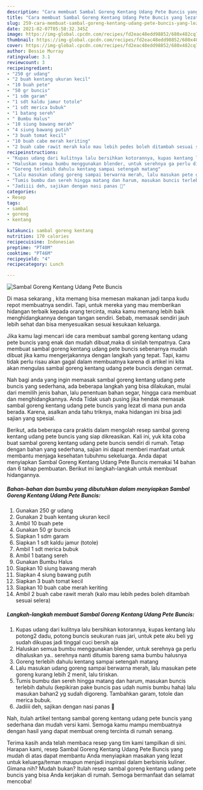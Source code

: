 ```yaml
---
description: "Cara membuat Sambal Goreng Kentang Udang Pete Buncis yang lezat Untuk Jualan"
title: "Cara membuat Sambal Goreng Kentang Udang Pete Buncis yang lezat Untuk Jualan"
slug: 259-cara-membuat-sambal-goreng-kentang-udang-pete-buncis-yang-lezat-untuk-jualan
date: 2021-02-07T05:58:32.345Z
image: https://img-global.cpcdn.com/recipes/fd2eac48edd98852/680x482cq70/sambal-goreng-kentang-udang-pete-buncis-foto-resep-utama.jpg
thumbnail: https://img-global.cpcdn.com/recipes/fd2eac48edd98852/680x482cq70/sambal-goreng-kentang-udang-pete-buncis-foto-resep-utama.jpg
cover: https://img-global.cpcdn.com/recipes/fd2eac48edd98852/680x482cq70/sambal-goreng-kentang-udang-pete-buncis-foto-resep-utama.jpg
author: Bessie Murray
ratingvalue: 3.1
reviewcount: 3
recipeingredient:
- "250 gr udang"
- "2 buah kentang ukuran kecil"
- "10 buah pete"
- "50 gr buncis"
- "1 sdm garam"
- "1 sdt kaldu jamur totole"
- "1 sdt merica bubuk"
- "1 batang sereh"
- " Bumbu Halus"
- "10 siung bawang merah"
- "4 siung bawang putih"
- "3 buah tomat kecil"
- "10 buah cabe merah keriting"
- "2 buah cabe rawit merah kalo mau lebih pedes boleh ditambah sesuai selera"
recipeinstructions:
- "Kupas udang dari kulitnya lalu bersihkan kotorannya, kupas kentang lalu potong2 dadu, potong buncis seukuran ruas jari, untuk pete aku beli yg sudah dikupas jadi tinggal cuci bersih aja"
- "Haluskan semua bumbu menggunakan blender, untuk serehnya ga perlu dihaluskan ya.. serehnya nanti ditumis bareng sama bumbu halusnya"
- "Goreng terlebih dahulu kentang sampai setengah matang"
- "Lalu masukan udang goreng sampai berwarna merah, lalu masukan pete goreng kurang lebih 2 menit, lalu tiriskan."
- "Tumis bumbu dan sereh hingga matang dan harum, masukan buncis terlebih dahulu (kepikiran pake buncis pas udah numis bumbu haha) lalu masukan bahan2 yg sudah digoreng. Tambahkan garam, totole dan merica bubuk."
- "Jadiiii deh, sajikan dengan nasi panas 🤤"
categories:
- Resep
tags:
- sambal
- goreng
- kentang

katakunci: sambal goreng kentang 
nutrition: 170 calories
recipecuisine: Indonesian
preptime: "PT40M"
cooktime: "PT46M"
recipeyield: "4"
recipecategory: Lunch

---
```



![Sambal Goreng Kentang Udang Pete Buncis](https://img-global.cpcdn.com/recipes/fd2eac48edd98852/680x482cq70/sambal-goreng-kentang-udang-pete-buncis-foto-resep-utama.jpg)

Di masa  sekarang , kita memang bisa memesan makanan jadi tanpa kudu repot membuatnya sendiri. Tapi, untuk mereka yang mau memberikan hidangan terbaik kepada orang tercinta, maka kamu memang lebih baik menghidangkannya dengan tangan sendiri. Sebab, memasak sendiri jauh lebih sehat dan bisa menyesuaikan sesuai kesukaan keluarga.

Jika kamu lagi mencari ide cara membuat sambal goreng kentang udang pete buncis yang enak dan mudah dibuat,maka di sinilah tempatnya. Cara membuat sambal goreng kentang udang pete buncis  sebenarnya mudah dibuat jika kamu mengerjakannya dengan langkah yang tepat. Tapi, kamu tidak perlu risau akan gagal dalam membuatnya 
karena di artikel ini kita akan mengulas sambal goreng kentang udang pete buncis dengan cermat.  



Nah bagi anda yang ingin memasak sambal goreng kentang udang pete buncis yang sederhana, ada beberapa langkah yang bisa dilakukan, mulai dari memilih jenis bahan, lalu penentuan bahan segar, hingga cara membuat dan menghidangkannya. Anda Tidak usah pusing jika hendak memasak sambal goreng kentang udang pete buncis yang lezat di mana pun anda berada. Karena, asalkan anda  tahu triknya, maka hidangan ini bisa jadi sajian yang spesial.

Berikut, ada beberapa cara praktis  dalam mengolah resep sambal goreng kentang udang pete buncis yang siap dikreasikan. Kali ini, yuk kita coba buat sambal goreng kentang udang pete buncis sendiri di rumah. Tetap dengan bahan yang sederhana, sajian ini dapat memberi manfaat untuk membantu menjaga kesehatan tubuhmu sekeluarga. Anda dapat menyiapkan Sambal Goreng Kentang Udang Pete Buncis memakai 14 bahan dan 6 tahap pembuatan. Berikut ini langkah-langkah untuk membuat hidangannya.

<!--inarticleads1-->

##### Bahan-bahan dan bumbu yang dibutuhkan dalam menyiapkan Sambal Goreng Kentang Udang Pete Buncis:

1. Gunakan 250 gr udang
1. Gunakan 2 buah kentang ukuran kecil
1. Ambil 10 buah pete
1. Gunakan 50 gr buncis
1. Siapkan 1 sdm garam
1. Siapkan 1 sdt kaldu jamur (totole)
1. Ambil 1 sdt merica bubuk
1. Ambil 1 batang sereh
1. Gunakan  Bumbu Halus
1. Siapkan 10 siung bawang merah
1. Siapkan 4 siung bawang putih
1. Siapkan 3 buah tomat kecil
1. Siapkan 10 buah cabe merah keriting
1. Ambil 2 buah cabe rawit merah (kalo mau lebih pedes boleh ditambah sesuai selera)




<!--inarticleads2-->

##### Langkah-langkah membuat Sambal Goreng Kentang Udang Pete Buncis:

1. Kupas udang dari kulitnya lalu bersihkan kotorannya, kupas kentang lalu potong2 dadu, potong buncis seukuran ruas jari, untuk pete aku beli yg sudah dikupas jadi tinggal cuci bersih aja
1. Haluskan semua bumbu menggunakan blender, untuk serehnya ga perlu dihaluskan ya.. serehnya nanti ditumis bareng sama bumbu halusnya
1. Goreng terlebih dahulu kentang sampai setengah matang
1. Lalu masukan udang goreng sampai berwarna merah, lalu masukan pete goreng kurang lebih 2 menit, lalu tiriskan.
1. Tumis bumbu dan sereh hingga matang dan harum, masukan buncis terlebih dahulu (kepikiran pake buncis pas udah numis bumbu haha) lalu masukan bahan2 yg sudah digoreng. Tambahkan garam, totole dan merica bubuk.
1. Jadiiii deh, sajikan dengan nasi panas 🤤




Nah, itulah artikel tentang  sambal goreng kentang udang pete buncis  yang sederhana dan mudah versi kami. Semoga kamu mampu membuatnya dengan hasil yang dapat membuat oreng tercinta di rumah senang. 

Terima kasih anda telah membaca resep yang tim kami tampilkan di sini. Harapan kami, resep  Sambal Goreng Kentang Udang Pete Buncis yang mudah di atas dapat membantu Anda menyiapkan masakan yang lezat untuk keluarga/teman maupun menjadi inspirasi dalam berbisnis kuliner. Gimana nih? Mudah bukan? Itulah resep sambal goreng kentang udang pete buncis yang bisa Anda kerjakan di rumah. Semoga bermanfaat dan selamat mencoba!

